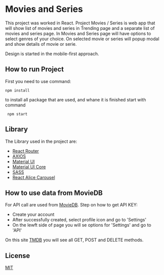 # Movies and Series

This project was worked in React. Project Movies / Series is web app that will show list of movies and series in Trending page and a separate list of movies and series page.
In Movies and Series page will have options to select genres of your choice. On selected movie or series will popup modal and show details of movie or serie.

Design is started in the mobile-first approach.

## How to run Project

First you need to use command:

```
npm install
```

to install all package that are used, and whane it is finished start with command

```
 npm start
```

## Library

The Library used in the project are:

- [React Router](https://reactrouter.com/en/main)
- [AXIOS](https://axios-http.com/docs/intro)
- [Material UI](https://mui.com/material-ui/)
- [Material UI Core](https://mui.com/material-ui/material-icons/)
- [SASS](https://sass-lang.com/)
- [React Alice Carousel](https://www.npmjs.com/package/react-alice-carousel)

## How to use data from MovieDB

For API call are used from [MovieDB](https://www.themoviedb.org/).
Step on how to get API KEY:

- Create your account
- After successfully created, select profile icon and go to 'Settings'
- On the lewft side of page you will se options for 'Settings' and go to 'API'

On this site [TMDB](https://developer.themoviedb.org/reference/intro/getting-started) you will see all GET, POST and DELETE methods.

## License

[MIT](https://choosealicense.com/licenses/mit/)
